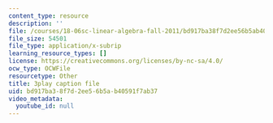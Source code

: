 ```yaml
---
content_type: resource
description: ''
file: /courses/18-06sc-linear-algebra-fall-2011/bd917ba38f7d2ee56b5ab40591f7ab37_osh80YCg_GM.srt
file_size: 54501
file_type: application/x-subrip
learning_resource_types: []
license: https://creativecommons.org/licenses/by-nc-sa/4.0/
ocw_type: OCWFile
resourcetype: Other
title: 3play caption file
uid: bd917ba3-8f7d-2ee5-6b5a-b40591f7ab37
video_metadata:
  youtube_id: null
---
```

